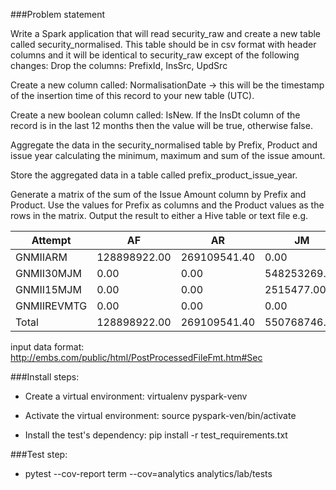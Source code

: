 ###Problem statement

Write a Spark application that will read security_raw and create a new table called security_normalised.
This table should be in csv format with header columns and it will be identical to security_raw except of the following changes:
Drop the columns: PrefixId, InsSrc, UpdSrc

Create a new column called: NormalisationDate -> this will be the timestamp of the insertion time of this record to your new table (UTC).

Create a new boolean column called: IsNew. If the InsDt column of the record is in the last 12 months then the value will be true, otherwise false.

Aggregate the data in the security_normalised table by Prefix, Product and issue year calculating the minimum, maximum and sum of the issue amount.

Store the aggregated data in a table called prefix_product_issue_year.

Generate a matrix of the sum of the Issue Amount column by Prefix and Product.
Use the values for Prefix as columns and the Product values as the rows in the matrix. Output the result to either a Hive table or text file
e.g.

Attempt | AF | AR | JM | RM | Total | 
--- | --- | --- | --- |--- |--- |
GNMIIARM | 128898922.00 | 269109541.40 | 0.00 | 0.00 | 398008463.40 
GNMII30MJM | 0.00 | 0.00 | 548253269.00 | 0.00 | 548253269.00 
GNMII15MJM | 0.00 | 0.00 | 2515477.00 | 0.00 | 2515477.00 
GNMIIREVMTG | 0.00 | 0.00 | 0.00 | 1120611.00 | 1120611.00 
Total | 128898922.00 | 269109541.40 | 550768746.00 | 1120611.00 | 949897820.40 

input data format:
http://embs.com/public/html/PostProcessedFileFmt.htm#Sec

###Install steps:

- Create a virtual environment: virtualenv pyspark-venv

- Activate the virtual environment: source pyspark-ven/bin/activate

- Install the test's dependency: pip install -r test_requirements.txt

###Test step:
- pytest --cov-report term --cov=analytics analytics/lab/tests

